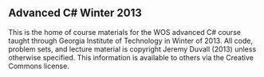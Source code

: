 Advanced C# Winter 2013
-------------------------------
This is the home of course materials for the WOS advanced C# course taught through Georgia Institute of Technology in Winter of 2013. All code, problem sets, and lecture material is copyright Jeremy Duvall (2013) unless otherwise specified. This information is available to others via the Creative Commons license.
